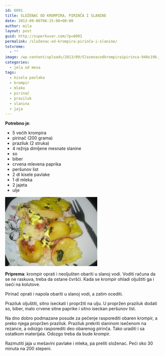 ```yaml
---
id: 6091
title: SLOŽENAC OD KROMPIRA, PIRINČA I SLANINE
date: 2013-09-06T06:15:08+00:00
author: mila
layout: post
guid: http://superkuvar.com/?p=6091
permalink: /složenac-od-krompira-pirinča-i-slanine/
totvreme:
  - ""
image: /wp-content/uploads/2013/09/Slozenacodkrompiraipirinca-940x198.jpg
categories:
  - jela od mesa
tags:
  - kisela pavlaka
  - krompir
  - mleko
  - pirinač
  - praziluk
  - slanina
  - jaja
---
```

**Potrebno je**:

  * 5 većih krompira
  * pirinač (200 grama)
  * praziluk (2 struka)
  * 4 režnja dimljene mesnate slanine
  * so
  * biber
  * crvena mlevena paprika
  * peršunov list
  * 2 dl kisele pavlake
  * 1 dl mleka
  * 2 jajeta
  * ulje

[<img class="alignnone size-medium wp-image-6092" src="/wp-content/uploads/2013/09/Slozenacodkrompiraipirinca-1024x768.jpg" alt="Slozenacodkrompiraipirinca" width="300" height="225" />](/wp-content/uploads/2013/09/Slozenacodkrompiraipirinca.jpg)

**Priprema**: krompir oprati i neoljušten obariti u slanoj vodi. Voditi računa da se ne raskuva, treba da ostane čvršći. Kada se krompir ohladi oljuštiti ga i iseći na kolutove.

Pirinač oprati i napola obariti u slanoj vodi, a zatim ocediti.

Praziluk oljuštiti, sitno iseckati i propržiti na ulju. U propržen praziluk dodati so, biber, malo crvene sitne paprike i sitno iseckan peršunov list.

Na dno dobro podmazane posude za pečenje rasporediti obaren krompir, a preko njega propržen praziluk. Praziluk prekriti slaninom isečenom na rezance, a odozgo rasporediti deo obarenog pirinča. Tako uraditi i sa ostatkom materijala. Odozgo treba da bude krompir.

Razmutiti jaja u mešavini pavlake i mleka, pa preliti složenac. Peći oko 30 minuta na 200 stepeni.
